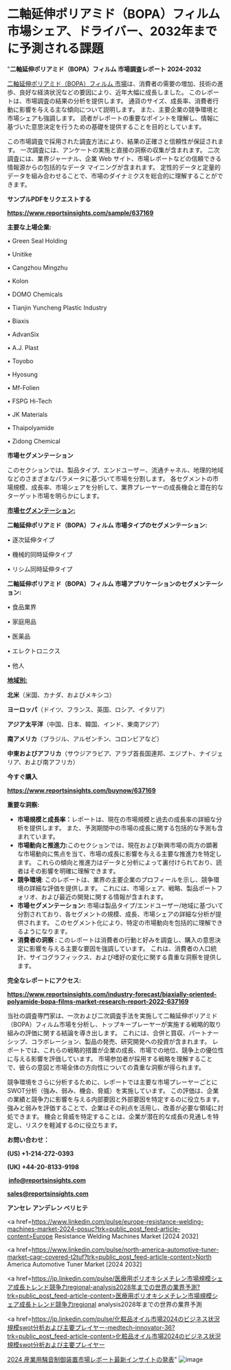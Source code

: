 # 二軸延伸ポリアミド（BOPA）フィルム市場シェア、ドライバー、2032年までに予測される課題

"<strong>二軸延伸ポリアミド（BOPA）フィルム 市場調査レポート 2024-2032</strong>

<a href=https://www.reportsinsights.com/sample/637169>二軸延伸ポリアミド（BOPA）フィルム 市場</a>は、消費者の需要の増加、技術の進歩、良好な経済状況などの要因により、近年大幅に成長しました。 このレポートは、市場調査の結果の分析を提供します。 通貨のサイズ、成長率、消費者行動に影響を与える主な傾向について説明します。 また、主要企業の競争環境と市場シェアも強調します。 読者がレポートの重要なポイントを理解し、情報に基づいた意思決定を行うための基礎を提供することを目的としています。

この市場調査で採用された調査方法により、結果の正確さと信頼性が保証されます。 一次調査には、アンケートの実施と直接の洞察の収集が含まれます。 二次調査には、業界ジャーナル、企業 Web サイト、市場レポートなどの信頼できる情報源からの包括的なデータ マイニングが含まれます。 定性的データと定量的データを組み合わせることで、市場のダイナミクスを総合的に理解することができます。

<strong><b>サンプルPDFをリクエストする</b></strong>

<a href=https://www.reportsinsights.com/sample/637169><strong><u>https://www.reportsinsights.com/sample/637169</u></strong></a>

<strong>主要な上場企業:</strong>

• Green Seal Holding

• Unitike

• Cangzhou Mingzhu

• Kolon

• DOMO Chemicals

• Tianjin Yuncheng Plastic Industry

• Biaxis

• AdvanSix

• A.J. Plast

• Toyobo

• Hyosung

• Mf-Folien

• FSPG Hi-Tech

• JK Materials

• Thaipolyamide

• Zidong Chemical

<strong>市場セグメンテーション</strong>

このセクションでは、製品タイプ、エンドユーザー、流通チャネル、地理的地域などのさまざまなパラメータに基づいて市場を分割します。 各セグメントの市場規模、成長率、市場シェアを分析して、業界プレーヤーの成長機会と潜在的なターゲット市場を明らかにします。

<strong><u>市場セグメンテーション</u></strong><strong><u>:</u></strong>

<strong>二軸延伸ポリアミド（BOPA）フィルム 市場タイプのセグメンテーション:</strong>

• 逐次延伸タイプ

• 機械的同時延伸タイプ

• リシム同時延伸タイプ

<strong>二軸延伸ポリアミド（BOPA）フィルム 市場アプリケーションのセグメンテーション:</strong>

• 食品業界

• 家庭用品

• 医薬品

• エレクトロニクス

• 他人

<strong><u>地域別</u></strong><strong><u>:</u></strong>

<strong>北米</strong>（米国、カナダ、およびメキシコ）

<strong>ヨーロッパ</strong>（ドイツ、フランス、英国、ロシア、イタリア）

<strong>アジア太平洋</strong>（中国、日本、韓国、インド、東南アジア）

<strong>南アメリカ</strong>（ブラジル、アルゼンチン、コロンビアなど）

<strong>中東およびアフリカ</strong>（サウジアラビア、アラブ首長国連邦、エジプト、ナイジェリア、および南アフリカ）

<strong>今すぐ購入</strong>

<a href=https://www.reportsinsights.com/buynow/637169><strong><u>https://www.reportsinsights.com/buynow/637169</u></strong></a>

<strong>重要な洞察:</strong>
<ul>
  <li><strong>市場規模と成長率：</strong>レポートは、現在の市場規模と過去の成長率の詳細な分析を提供します。 また、予測期間中の市場の成長に関する包括的な予測も含まれています。</li>
  <li><strong>市場動向と推進力:</strong>このセクションでは、現在および新興市場の両方の顕著な市場動向に焦点を当て、市場の成長に影響を与える主要な推進力を特定します。 これらの傾向と推進力はデータと分析によって裏付けられており、読者はその影響を明確に理解できます。</li>
  <li><strong>競争環境</strong>: このレポートは、業界の主要企業のプロフィールを示し、競争環境の詳細な評価を提供します。 これには、市場シェア、戦略、製品ポートフォリオ、および最近の開発に関する情報が含まれます。</li>
  <li><strong>市場セグメンテーション: </strong>市場は製品タイプ/エンドユーザー/地域に基づいて分割されており、各セグメントの規模、成長、市場シェアの詳細な分析が提供されます。 このセグメント化により、特定の市場動向を包括的に理解できるようになります。</li>
  <li><strong>消費者の洞察 : </strong>このレポートは消費者の行動と好みを調査し、購入の意思決定に影響を与える主要な要因を強調しています。 これは、消費者の人口統計、サイコグラフィックス、および嗜好の変化に関する貴重な洞察を提供します。</li>
</ul>
<strong>完全なレポートにアクセス:</strong>

<a href=https://www.reportsinsights.com/industry-forecast/biaxially-oriented-polyamide-bopa-films-market-research-report-2022-637169><strong><u><b>https://www.reportsinsights.com/industry-forecast/biaxially-oriented-polyamide-bopa-films-market-research-report-2022-637169</b></u></strong></a>

当社の調査専門家は、一次および二次調査手法を実施して二軸延伸ポリアミド（BOPA）フィルム市場を分析し、トップキープレーヤーが実施する戦略的取り組みの評価に関する結論を導き出します。 これには、合併と買収、パートナーシップ、コラボレーション、製品の発売、研究開発への投資が含まれます。 レポートでは、これらの戦略的措置が企業の成長、市場での地位、競争上の優位性に与える影響を評価しています。 市場参加者が採用する戦略を理解することで、彼らの意図と市場全体の方向性についての貴重な洞察が得られます。

競争環境をさらに分析するために、レポートでは主要な市場プレーヤーごとにSWOT分析（強み、弱み、機会、脅威）を実施しています。 この評価は、企業の業績と競争力に影響を与える内部要因と外部要因を特定するのに役立ちます。 強みと弱みを評価することで、企業はその利点を活用し、改善が必要な領域に対処できます。 機会と脅威を特定することは、企業が潜在的な成長の見通しを特定し、リスクを軽減するのに役立ちます。

<strong>お問い合わせ：</strong>

<strong>(US) +1-214-272-0393</strong>

<strong>(UK) +44-20-8133-9198</strong>

<strong> </strong><a href=info@reportsinsights.com><strong><u>info@reportsinsights.com</u></strong></a>

<a href=sales@reportsinsights.com><strong><u>sales@reportsinsights.com</u></strong></a>

<strong>アンセレ アンデレン ベリヒテ</strong>

<a href=https://www.linkedin.com/pulse/europe-resistance-welding-machines-market-2024-posuc?trk=public_post_feed-article-content>Europe Resistance Welding Machines Market [2024 2032]</a>

<a href=https://www.linkedin.com/pulse/north-america-automotive-tuner-market-cagr-covered-t2tuf?trk=public_post_feed-article-content>North America Automotive Tuner Market [2024 2032]</a>

<a href=https://jp.linkedin.com/pulse/医療用ポリオキシメチレン市場規模シェア成長トレンド競争力regional-analysis2028年までの世界の業界予測?trk=public_post_feed-article-content>医療用ポリオキシメチレン市場規模シェア成長トレンド競争力regional analysis2028年までの世界の業界予測</a>

<a href=https://jp.linkedin.com/pulse/化粧品オイル市場2024のビジネス状況規模swot分析および主要プレイヤー-medtech-innovator-36?trk=public_post_feed-article-content>化粧品オイル市場2024のビジネス状況規模swot分析および主要プレイヤー</a>

<a href=https://www.linkedin.com/pulse/2024-産業用騒音制御装置市場レポート最新インサイトの発表-reportsinsights-pvt-ltd-nynne/>2024 産業用騒音制御装置市場レポート最新インサイトの発表</a>"
![image](https://github.com/gayatrid12/RIResearch/assets/158473851/b22c0243-7947-4306-848e-e5b04a5ace69)
